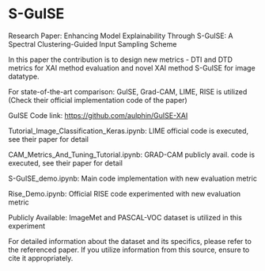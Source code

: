 # S-GuISE
Research Paper: Enhancing Model Explainability Through S-GuISE: A Spectral Clustering-Guided Input Sampling Scheme

In this paper the contribution is to design new metrics - DTI and DTD metrics for XAI method evaluation
and novel XAI method S-GuISE for image datatype.

For state-of-the-art comparison: GuISE, Grad-CAM, LIME, RISE is utilized (Check their official implementation code of the paper)

GuISE Code link: https://github.com/aulphin/GuISE-XAI

Tutorial_Image_Classification_Keras.ipynb: LIME official code is executed, see their paper for detail

CAM_Metrics_And_Tuning_Tutorial.ipynb: GRAD-CAM publicly avail. code is executed, see their paper for detail

S-GuISE_demo.ipynb: Main code implementation with new evaluation metric

Rise_Demo.ipynb: Official RISE code experimented with new evaluation metric

Publicly Available: ImageMet and PASCAL-VOC dataset is utilized in this experiment

For detailed information about the dataset and its specifics, please refer to the referenced paper. If you utilize information from this source, ensure to cite it appropriately.
